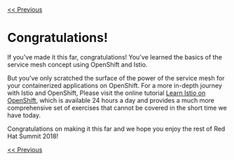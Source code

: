 <div>
 <div style="float: left"><a href="./07-blacklisting.md"><span>&lt;&lt;&nbsp;Previous</span></a></div>
<div style="float: right"><span>&nbsp;</span></div>
<div>
<br/>

# Congratulations!

If you've made it this far, congratulations! You've learned the basics of the service mesh
concept using OpenShift and Istio.

But you've only scratched the surface of the power of the service mesh for your containerized
applications on OpenShift. For a more in-depth journey with Istio and OpenShift, Please
visit the online tutorial [Learn Istio on OpenShift](https://learn.openshift.com/servicemesh),
which is available 24 hours a day and provides a much more comprehensive set of exercises
that cannot be covered in the short time we have today.

Congratulations on making it this far and we hope you enjoy the rest of Red Hat Summit 2018!


<div>
 <div style="float: left"><a href="./07-blacklisting.md"><span>&lt;&lt;&nbsp;Previous</span></a></div>
<div>